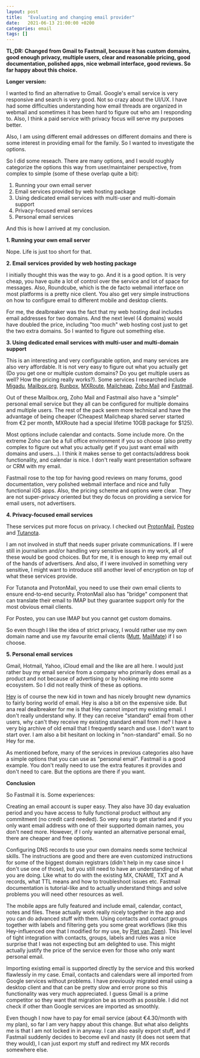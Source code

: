 ```yaml
---
layout: post
title:  "Evaluating and changing email provider"
date:   2021-06-13 21:00:00 +0200
categories: email
tags: []
---
```

**TL;DR: Changed from Gmail to Fastmail, because it has  custom domains, good enough privacy, multiple users, clear and reasonable pricing, good documentation, polished apps, nice webmail interface, good reviews. So far happy about this choice.**

**Longer version:**

I wanted to find an alternative to Gmail. Google's email service is very responsive and search is very good. Not so crazy about the UI/UX. I have had some difficulties understanding how email threads are organized in webmail and sometimes it has been hard to figure out who am I responding to. Also, I think a paid service with privacy focus will serve my purposes better.

Also, I am using different email addresses on different domains and there is some interest in providing email for the family. So I wanted to investigate the options.

So I did some reseach. There are many options, and I would roughly categorize the options this way from user/maintainer perspective, from complex to simple (some of these overlap quite a bit):

1) Running your own email server
2) Email services provided by web hosting package
3) Using dedicated email services with multi-user and multi-domain support
4) Privacy-focused email services
5) Personal email services

And this is how I arrived at my conclusion.

**1. Running your own email server**

Nope. Life is just too short for that.

**2. Email services provided by web hosting package**

I initially thought this was the way to go. And it is a good option. It is very cheap, you have quite a lot of control over the service and lot of space for messages. Also, Roundcube, which is the de facto webmail interface on most platforms is a pretty nice client. You also get very simple instructions on how to configure email to different mobile and desktop clients.

For me, the dealbreaker was the fact that my web hosting deal includes email addresses for two domains. And the next level (4 domains) would have doubled the price, including "too much" web hosting cost just to get the two extra domains. So I wanted to figure out something else.

**3. Using dedicated email services with multi-user and multi-domain support**

This is an interesting and very configurable option, and many services are also very affordable. It is not very easy to figure out what you actually get (Do you get one or multiple custom domains? Do you get multiple users as well? How the pricing really works?). Some services I researched include [Migadu](https://www.migadu.com/), [Mailbox.org](https://mailbox.org), [Runbox](https://runbox.com/), [MXRoute](https://mxroute.com/), [Mailcheap](https://www.mailcheap.co/), [Zoho Mail](https://www.zoho.com/mail/) and [Fastmail](https://fastmail.com).

Out of these Mailbox.org, Zoho Mail and Fastmail also have a "simple" personal email service but they all can be configured for multiple domains and multiple users. The rest of the pack seem more technical and have the advantage of being cheaper (Cheapest Mailcheap shared server started from €2 per month, MXRoute had a special lifetime 10GB package for $125).

Most options include calendar and contacts. Some include more. On the extreme Zoho can be a full office environment if you so choose (also pretty complex to figure out what you actually get if you just want email with domains and users...). I think it makes sense to get contacts/address book functionality, and calendar is nice. I don't really want presentation software or CRM with my email.

Fastmail rose to the top for having good reviews on many forums, good documentation, very polished webmail interface and nice and fully functional iOS apps. Also, the pricing scheme and options were clear. They are not super-privacy oriented but they do focus on providing a service for email users, not advertisers.

**4. Privacy-focused email services**

These services put more focus on privacy. I checked out [ProtonMail](https://protonmail.com/), [Posteo](https://posteo.de/en) and [Tutanota](https://tutanota.com).

I am not involved in stuff that needs super private communications. If I were still in journalism and/or handling very sensitive issues in my work, all of these would be good choices. But for me, it is enough to keep my email out of the hands of advertisers. And also, if I were involved in something very sensitive, I might want to introduce still another level of encryption on top of what these services provide.

For Tutanota and ProtonMail, you need to use their own email clients to ensure end-to-end security. ProtonMail also has "bridge" component that can translate their email to IMAP but they guarantee support only for the most obvious email clients.

For Posteo, you can use IMAP but you cannot get custom domains.

So even though I like the idea of strict privacy, I would rather use my own domain name and use my favourite email clients ([Mutt](http://www.mutt.org/), [MailMate](https://freron.com/)) if I so choose.

**5. Personal email services**

Gmail, Hotmail, Yahoo, iCloud email and the like are all here. I would just rather buy my email service from a company who primarily does email as a product and not because of advertising or by hooking me into some ecosystem. So I did not really think of these as options.

[Hey](https://www.hey.com/) is of course the new kid in town and has nicely brought new dynamics to fairly boring world of email. Hey is also a bit on the expensive side. But ana real dealbreaker for me is that Hey cannot import my existing email. I don't really understand why. If they can receive "standard" email from other users, why can't they receive my existing standard email from me? I have a very big archive of old email that I frequently search and use. I don't want to start over. I am also a bit hesitant on locking in "non-standard" email. So no Hey for me.

As mentioned before, many of the services in previous categories also have a simple options that you can use as "personal email". Fastmail is a good example. You don't really need to use the extra features it provides and don't need to care. But the options are there if you want.

**Conclusion**

So Fastmail it is. Some experiences:

Creating an email account is super easy. They also have 30 day evaluation period and you have access to fully functional product without any commitment (no credit card needed). So very easy to get started and if you only want email address with one of their supported domain names, you don't need more. However, if I only wanted an alternative personal email, there are cheaper and free options.

Configuring DNS records to use your own domains needs some technical skills. The instructions are good and there are even customized instructions for some of the biggest domain registrars (didn't help in my case since I don't use one of those), but you still need to have an understanding of what you are doing. Like what to do with the existing MX, CNAME, TXT and A records, what TTL means and how to troubleshoot issues etc. Fastmail documentation is tutorial-like and to actually understand things and solve problems you will need other resources as well.

The mobile apps are fully featured and include email, calendar, contact, notes and files. These actually work really nicely together in the app and you can do advanced stuff with them. Using contacts and contact groups together with labels and filtering gets you some great workflows (like this Hey-influenced one that I modified for my use, by [Piet van Zoen](https://piet.me/my-email-workflow-in-fastmail/)). This level of tight integration with contacts, groups, labels and rules was a nice surprise that I was not expecting but am delighted to use. This might actually justify the price of the service even for those who only want personal email.

Importing existing email is supported directly by the service and this worked flawlessly in my case. Email, contacts and calendars were all imported from Google services without problems. I have previously migrated email using a desktop client and that can be pretty slow and error prone so this functionality was very much appreciated. I guess Gmail is a prime competitor so they want that migration be as smooth as possible. I did not check if other than Google services are imported as smoothly.

Even though I now have to pay for email service (about €4.30/month with my plan), so far I am very happy about this change. But what also delights me is that I am not locked in in anyway. I can also easily export stuff, and if Fastmail suddenly decides to become evil and nasty (it does not seem that they would), I can just export my stuff and redirect my MX records somewhere else.









